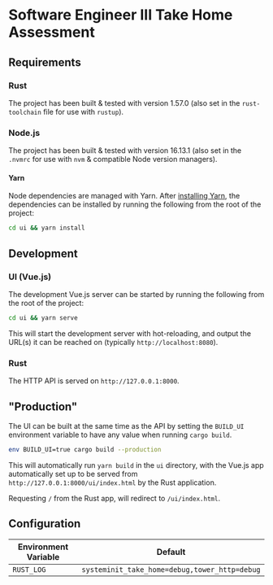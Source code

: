 # Software Engineer III Take Home Assessment

## Requirements

### Rust

The project has been built & tested with version 1.57.0 (also set in the
`rust-toolchain` file for use with `rustup`).

### Node.js

The project has been built & tested with version 16.13.1 (also set in the
`.nvmrc` for use with `nvm` & compatible Node version managers).

#### Yarn

Node dependencies are managed with Yarn. After [installing Yarn][install-yarn],
the dependencies can be installed by running the following from the root of the
project:

```bash
cd ui && yarn install
```

[install-yarn]: https://classic.yarnpkg.com/lang/en/docs/install/ "Yarn installation instructions"

## Development

### UI (Vue.js)

The development Vue.js server can be started by running the following from the
root of the project:

```bash
cd ui && yarn serve
```

This will start the development server with hot-reloading, and output the
URL(s) it can be reached on (typically `http://localhost:8080`).

### Rust

The HTTP API is served on `http://127.0.0.1:8000`.

## "Production"

The UI can be built at the same time as the API by setting the `BUILD_UI`
environment variable to have any value when running `cargo build`.

```bash
env BUILD_UI=true cargo build --production
```

This will automatically run `yarn build` in the `ui` directory, with the Vue.js
app automatically set up to be served from `http://127.0.0.1:8000/ui/index.html`
by the Rust application.

Requesting `/` from the Rust app, will redirect to `/ui/index.html`.

## Configuration

| Environment Variable | Default                                       |
|----------------------|-----------------------------------------------|
| `RUST_LOG`           | `systeminit_take_home=debug,tower_http=debug` |
